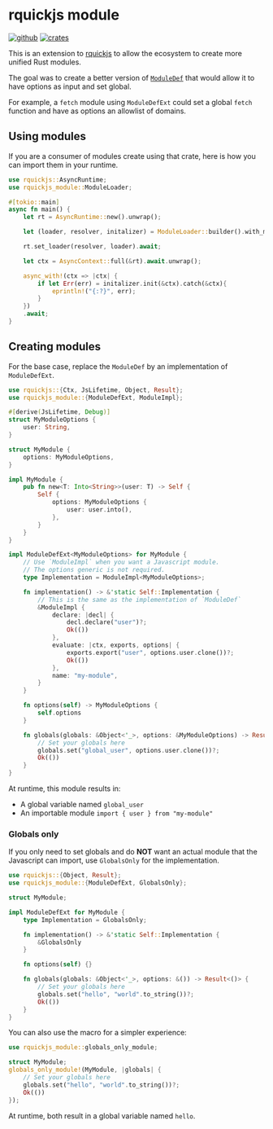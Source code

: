 # rquickjs module

[![github](https://img.shields.io/badge/github-rquickjs/rquickjs-module.svg?style=for-the-badge&logo=github)](https://github.com/rquickjs/rquickjs-module)
[![crates](https://img.shields.io/crates/v/rquickjs-module.svg?style=for-the-badge&color=fc8d62&logo=rust)](https://crates.io/crates/rquickjs-module)

This is an extension to [rquickjs](https://github.com/DelSkayn/rquickjs) to allow the ecosystem to create more unified Rust modules.

The goal was to create a better version of [`ModuleDef`](https://docs.rs/rquickjs/latest/rquickjs/module/trait.ModuleDef.html) that would allow it to have options as input and set global.

For example, a `fetch` module using `ModuleDefExt` could set a global `fetch` function and have as options an allowlist of domains.

## Using modules

If you are a consumer of modules create using that crate, here is how you can import them in your runtime.

```rust
use rquickjs::AsyncRuntime;
use rquickjs_module::ModuleLoader;

#[tokio::main]
async fn main() {
    let rt = AsyncRuntime::new().unwrap();

    let (loader, resolver, initalizer) = ModuleLoader::builder().with_module(MyModule).build();

    rt.set_loader(resolver, loader).await;

    let ctx = AsyncContext::full(&rt).await.unwrap();

    async_with!(ctx => |ctx| {
        if let Err(err) = initalizer.init(&ctx).catch(&ctx){
            eprintln!("{:?}", err);
        }
    })
    .await;
}
```

## Creating modules

For the base case, replace the `ModuleDef` by an implementation of `ModuleDefExt`.

```rust
use rquickjs::{Ctx, JsLifetime, Object, Result};
use rquickjs_module::{ModuleDefExt, ModuleImpl};

#[derive(JsLifetime, Debug)]
struct MyModuleOptions {
    user: String,
}

struct MyModule {
    options: MyModuleOptions,
}

impl MyModule {
    pub fn new<T: Into<String>>(user: T) -> Self {
        Self {
            options: MyModuleOptions {
                user: user.into(),
            },
        }
    }
}

impl ModuleDefExt<MyModuleOptions> for MyModule {
    // Use `ModuleImpl` when you want a Javascript module.
    // The options generic is not required.
    type Implementation = ModuleImpl<MyModuleOptions>;

    fn implementation() -> &'static Self::Implementation {
        // This is the same as the implementation of `ModuleDef`
        &ModuleImpl {
            declare: |decl| {
                decl.declare("user")?;
                Ok(())
            },
            evaluate: |ctx, exports, options| {
                exports.export("user", options.user.clone())?;
                Ok(())
            },
            name: "my-module",
        }
    }

    fn options(self) -> MyModuleOptions {
        self.options
    }

    fn globals(globals: &Object<'_>, options: &MyModuleOptions) -> Result<()> {
        // Set your globals here
        globals.set("global_user", options.user.clone())?;
        Ok(())
    }
}
```

At runtime, this module results in:

- A global variable named `global_user`
- An importable module `import { user } from "my-module"`

### Globals only

If you only need to set globals and do **NOT** want an actual module that the Javascript can import, use `GlobalsOnly` for the implementation.

```rust
use rquickjs::{Object, Result};
use rquickjs_module::{ModuleDefExt, GlobalsOnly};

struct MyModule;

impl ModuleDefExt for MyModule {
    type Implementation = GlobalsOnly;

    fn implementation() -> &'static Self::Implementation {
        &GlobalsOnly
    }

    fn options(self) {}

    fn globals(globals: &Object<'_>, options: &()) -> Result<()> {
        // Set your globals here
        globals.set("hello", "world".to_string())?;
        Ok(())
    }
}
```

You can also use the macro for a simpler experience:

```rust
use rquickjs_module::globals_only_module;

struct MyModule;
globals_only_module!(MyModule, |globals| {
    // Set your globals here
    globals.set("hello", "world".to_string())?;
    Ok(())
});
```

At runtime, both result in a global variable named `hello`.
